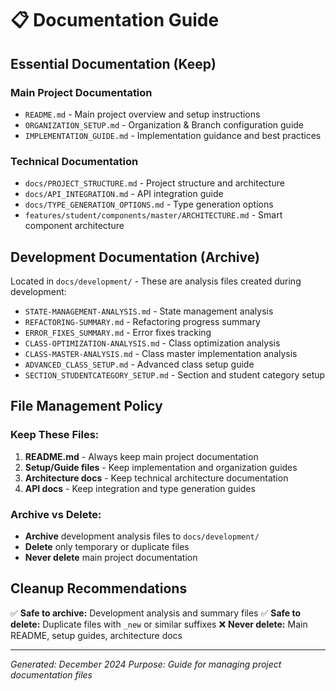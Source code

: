 # 📋 Documentation Guide

## **Essential Documentation (Keep)**

### **Main Project Documentation**
- `README.md` - Main project overview and setup instructions
- `ORGANIZATION_SETUP.md` - Organization & Branch configuration guide  
- `IMPLEMENTATION_GUIDE.md` - Implementation guidance and best practices

### **Technical Documentation**
- `docs/PROJECT_STRUCTURE.md` - Project structure and architecture
- `docs/API_INTEGRATION.md` - API integration guide
- `docs/TYPE_GENERATION_OPTIONS.md` - Type generation options
- `features/student/components/master/ARCHITECTURE.md` - Smart component architecture

## **Development Documentation (Archive)**

Located in `docs/development/` - These are analysis files created during development:

- `STATE-MANAGEMENT-ANALYSIS.md` - State management analysis
- `REFACTORING-SUMMARY.md` - Refactoring progress summary
- `ERROR_FIXES_SUMMARY.md` - Error fixes tracking
- `CLASS-OPTIMIZATION-ANALYSIS.md` - Class optimization analysis
- `CLASS-MASTER-ANALYSIS.md` - Class master implementation analysis
- `ADVANCED_CLASS_SETUP.md` - Advanced class setup guide
- `SECTION_STUDENTCATEGORY_SETUP.md` - Section and student category setup

## **File Management Policy**

### **Keep These Files:**
1. **README.md** - Always keep main project documentation
2. **Setup/Guide files** - Keep implementation and organization guides
3. **Architecture docs** - Keep technical architecture documentation
4. **API docs** - Keep integration and type generation guides

### **Archive vs Delete:**
- **Archive** development analysis files to `docs/development/`
- **Delete** only temporary or duplicate files
- **Never delete** main project documentation

## **Cleanup Recommendations**

✅ **Safe to archive:** Development analysis and summary files
✅ **Safe to delete:** Duplicate files with `_new` or similar suffixes
❌ **Never delete:** Main README, setup guides, architecture docs

---
*Generated: December 2024*
*Purpose: Guide for managing project documentation files*
